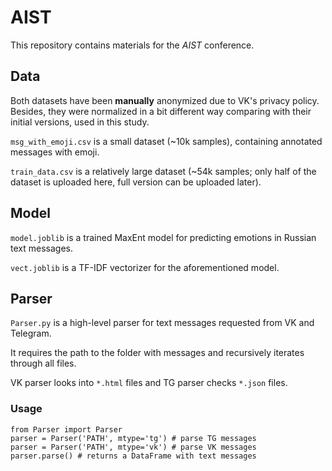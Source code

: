 # AIST
This repository contains materials for the _AIST_ conference.

## Data
Both datasets have been **manually** anonymized due to VK's privacy policy. Besides, they were normalized in a bit different way comparing with their initial versions, used in this study.

`msg_with_emoji.csv` is a small dataset (~10k samples), containing annotated messages with emoji.

`train_data.csv` is a relatively large dataset (~54k samples; only half of the dataset is uploaded here, full version can be uploaded later).

## Model
`model.joblib` is a trained MaxEnt model for predicting emotions in Russian text messages.

`vect.joblib` is a TF-IDF vectorizer for the aforementioned model.

## Parser
`Parser.py` is a high-level parser for text messages requested from VK and Telegram.

It requires the path to the folder with messages and recursively iterates through all files. 

VK parser looks into `*.html` files and TG parser checks `*.json` files.

### Usage
```
from Parser import Parser
parser = Parser('PATH', mtype='tg') # parse TG messages
parser = Parser('PATH', mtype='vk') # parse VK messages
parser.parse() # returns a DataFrame with text messages
```
